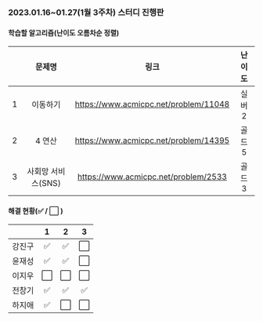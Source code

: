 ### 2023.01.16~01.27(1월 3주차) 스터디 진행판

#### 학습할 알고리즘(난이도 오름차순 정렬)

|      |      문제명      |                             링크                             | 난이도 |
| :--: | :--------------: | :----------------------------------------------------------: | :----: |
|  1   | 이동하기  | https://www.acmicpc.net/problem/11048 |  실버 2  |
|  2   | 4 연산 | https://www.acmicpc.net/problem/14395 |  골드 5  |
|  3   |사회망 서비스(SNS)| https://www.acmicpc.net/problem/2533 |  골드 3  |

#### 해결 현황(:white_check_mark: / :white_large_square:  )

|        |          1           |          2           |          3           |
| :----: | :------------------: | :------------------: | :------------------: |
| 강진구 | :white_check_mark: | :white_check_mark: | :white_large_square: |
| 윤재성 |  :white_check_mark:  |  :white_check_mark:  | :white_large_square: |
| 이지우 | :white_large_square: | :white_large_square: | :white_large_square: |
| 전창기 |  :white_check_mark:  |  :white_check_mark:  |  :white_check_mark:  |
| 하지애 | :white_check_mark: | :white_large_square: | :white_large_square: |
